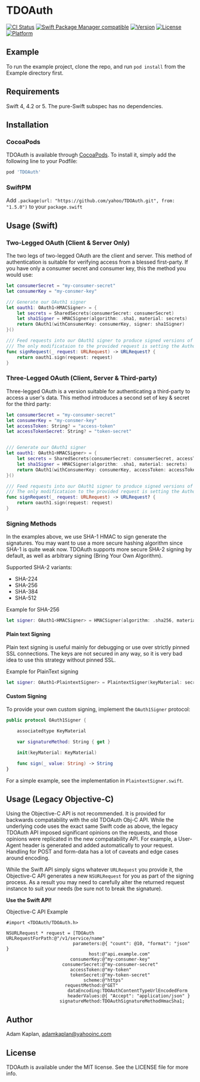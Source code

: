# TDOAuth

[![CI Status](https://github.com/yahoo/TDOAuth/workflows/TDOAuth%20CI/badge.svg?branch=master)](https://github.com/yahoo/TDOAuth/actions)
[![Swift Package Manager compatible](https://img.shields.io/badge/Swift%20Package%20Manager-compatible-brightgreen.svg)](https://github.com/apple/swift-package-manager)
[![Version](https://img.shields.io/cocoapods/v/TDOAuth.svg?style=flat)](https://cocoapods.org/pods/TDOAuth)
[![License](https://img.shields.io/cocoapods/l/TDOAuth.svg?style=flat)](https://cocoapods.org/pods/TDOAuth)
[![Platform](https://img.shields.io/cocoapods/p/TDOAuth.svg?style=flat)](https://cocoapods.org/pods/TDOAuth)

## Example

To run the example project, clone the repo, and run `pod install` from the Example directory first.

## Requirements

Swift 4, 4.2 or 5. The pure-Swift subspec has no dependencies.

## Installation

### CocoaPods

TDOAuth is available through [CocoaPods](https://cocoapods.org). To install
it, simply add the following line to your Podfile:

```ruby
pod 'TDOAuth'
```

### SwiftPM

Add `.package(url: "https://github.com/yahoo/TDOAuth.git", from: "1.5.0")` to your `package.swift`

## Usage (Swift)

### Two-Legged OAuth (Client & Server Only)

The two legs of two-legged OAuth are the client and server. This method of authentication is suitable for verifying access from a blessed first-party. If you have only a consumer secret and consumer key, this the method you would use:

```swift
let consumerSecret = "my-consumer-secret"
let consumerKey = "my-consmer-key"

/// Generate our OAuth1 signer
let oauth1: OAuth1<HMACSigner> = {
    let secrets = SharedSecrets(consumerSecret: consumerSecret)
    let sha1Signer = HMACSigner(algorithm: .sha1, material: secrets)
    return OAuth1(withConsumerKey: consumerKey, signer: sha1Signer)
}()

/// Feed requests into our OAuth1 signer to produce signed versions of those requests.
/// The only modificataion to the provided request is setting the Authorization HTTP header.
func signRequest(_ request: URLRequest) -> URLRequest? {
    return oauth1.sign(request: request)
}
```

### Three-Legged OAuth (Client, Server & Third-party)

Three-legged OAuth is a version suitable for authenticating a third-party to access a user's data. This method introduces a second set of key & secret for the third party:

```swift
let consumerSecret = "my-consumer-secret"
let consumerKey = "my-consmer-key"
let accessToken: String? = "access-token"
let accessTokenSecret: String? = "token-secret"


/// Generate our OAuth1 signer
let oauth1: OAuth1<HMACSigner> = {
    let secrets = SharedSecrets(consumerSecret: consumerSecret, accessTokenSecret: accessTokenSecret)
    let sha1Signer = HMACSigner(algorithm: .sha1, material: secrets)
    return OAuth1(withConsumerKey: consumerKey, accessToken: accessToken, signer: sha1Signer)
}()

/// Feed requests into our OAuth1 signer to produce signed versions of those requests.
/// The only modificataion to the provided request is setting the Authorization HTTP header.
func signRequest(_ request: URLRequest) -> URLRequest? {
    return oauth1.sign(request: request)
}
```

### Signing Methods

In the examples above, we use SHA-1 HMAC to sign generate the signatures. You may want to use a more secure hashing algorithm since SHA-1 is quite weak now. TDOAuth supports more secure SHA-2 signing by default, as well as arbitrary signing (Bring Your Own Algorithm).

Supported SHA-2 variants:
- SHA-224
- SHA-256
- SHA-384
- SHA-512

Example for SHA-256
```swift
let signer: OAuth1<HMACSigner> = HMACSigner(algorithm: .sha256, material: secrets)
```

#### Plain text Signing

Plain text signing is useful mainly for debugging or use over strictly pinned SSL connections. The keys are not secured in any way, so it is very bad idea to use this strategy without pinned SSL.

Example for PlainText signing
```swift
let signer: OAuth1<PlaintextSigner> = PlaintextSigner(keyMaterial: secrets)
```

#### Custom Signing

To provide your own custom signing, implement the `OAuth1Signer` protocol:
```swift
public protocol OAuth1Signer {

    associatedtype KeyMaterial

    var signatureMethod: String { get }

    init(keyMaterial: KeyMaterial)

    func sign(_ value: String) -> String
}
```

For a simple example, see the implementation in `PlaintextSigner.swift`.

## Usage (Legacy Objective-C)

Using the Objective-C API is not recommended. It is provided for backwards compatability with the old TDOAuth Obj-C API. While the underlying code uses the exact same Swift code as above, the legacy TDOAuth API imposed significant opinions on the requests, and those opinions were replicated in the new compatability API. For example, a User-Agent header is generated and added automatically to your request. Handling for POST and form-data has a lot of caveats and edge cases around encoding.

While the Swift API simply signs whatever `URLRequest` you provide it, the Objective-C API generates a new `NSURLRequest` for you as part of the signing process. As a result you may need to carefully alter the returned request instance to suit your needs (be sure not to break the signature).

**Use the Swift API!**

Objective-C API Example
```objc
#import <TDOAuth/TDOAuth.h>

NSURLRequest * request = [TDOAuth URLRequestForPath:@"/v1/service/name"
                         parameters:@{ "count": @10, "format": "json" }
                               host:@"api.example.com"
                        consumerKey:@"my-consumer-key"
                     consumerSecret:@"my-consumer-secret"
                        accessToken:@"my-token"
                        tokenSecret:@"my-token-secret"
                             scheme:@"https"
                      requestMethod:@"GET"
                       dataEncoding:TDOAuthContentTypeUrlEncodedForm
                       headerValues:@{ "Accept": "application/json" }
                    signatureMethod:TDOAuthSignatureMethodHmacSha1;
```

## Author

Adam Kaplan, adamkaplan@yahooinc.com

## License

TDOAuth is available under the MIT license. See the LICENSE file for more info.
